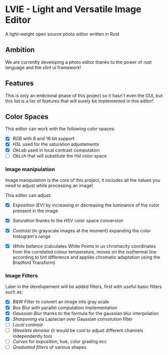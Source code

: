 # LVIE - Light and Versatile Image Editor
A light-weight open source photo editor written in Rust

## Ambition
We are currently developing a photo editor thanks to the power of rust language and the slint ui framework!

## Features
This is only an embrional phase of this project so it hasn't even the GUI, but this list is a list of features that will surely be implemented in this editor!

## Color Spaces
This editor can work with the following color spaces:
- [X] *RGB* with 8 and 16 bit support
- [X] *HSL* used for the saturation adjustements
- [X] *OkLab* used in local contrast computation
- [ ] *OkLch* that will substitute the Hsl color space

### Image manipulation
Image manipulation is the core of this project, it includes all the values you need to adjust while processing an image!

This editor can adjust:
- [X] *Exposition (EV)* by increasing or decreasing the luminance of the color prensent in the image
- [X] *Saturation* thanks to the HSV color space conversion
- [X] *Contrast* (in grayscale images at the moment) expanding the color histogram's range
- [X] *White balance* (calculates White Points in uv chromacity coordinates from the correlated colour temperature, moves on the isothermal line according to tint difference and applies chromatic adaptation using the Bradford Transform)


### Image Filters
Later in the developement will be added filters, first with useful basic filters such as:
- [X] *B&W Filter* to convert an image into gray scale
- [X] *Box Blur* with parallel computation implementation
- [X] *Gaussian Blur* thanks to the formula for the gaussian blur interpolation
- [X] *Sharpening* via Laplacian over Gaussian convolution filter
- [ ] *Local contrast*
- [ ] *Wavelets denoise* (it would be cool to adjust different channels independently too)
- [ ] *Curves* for exposition, hue, color grading ecc
- [ ] *Graduated filters* of various shapes
